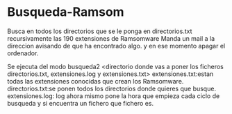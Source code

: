 # Busqueda-Ramsom
Busca en todos los directorios que se le ponga en directorios.txt recursivamente las 190 extensiones de Ramsomware
Manda un mail a la direccion avisando de que ha encontrado algo.
y en ese momento apagar el ordenador.



Se ejecuta del modo busqueda2 <directorio donde vas a poner los ficheros directorios.txt, extensiones.log y extensiones.txt>
extensiones.txt:estan todas las extensiones conocidas que crean los Ramsomware.
directorios.txt:se ponen todos los directorios donde quieres que busque.
extensiones.log: log ahora mismo pone la hora que empieza cada ciclo de busqueda y si encuentra un fichero que fichero es.

